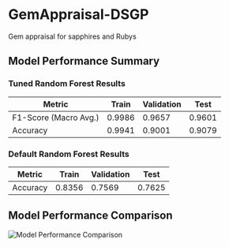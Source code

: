 # GemAppraisal-DSGP
Gem appraisal for sapphires and Rubys

## Model Performance Summary

### Tuned Random Forest Results
| Metric                | Train     | Validation | Test     |
|-----------------------|-----------|------------|----------|
| F1-Score (Macro Avg.) | 0.9986    | 0.9657     | 0.9601   |
| Accuracy              | 0.9941    | 0.9001     | 0.9079   |

### Default Random Forest Results
| Metric   | Train     | Validation | Test     |
|----------|-----------|------------|----------|
| Accuracy | 0.8356    | 0.7569     | 0.7625   |


## Model Performance Comparison
![Model Performance Comparison](model_performance.png)
